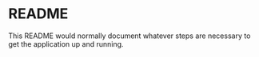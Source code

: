 # README

This README would normally document whatever steps are necessary to get the
application up and running.
